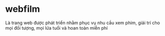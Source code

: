 # webfilm
  Là trang web được phát triển nhằm phục vụ nhu cầu xem phim, giải trí cho mọi đối tượng, mọi lứa tuổi và hoan toàn miễn phí
  
 
